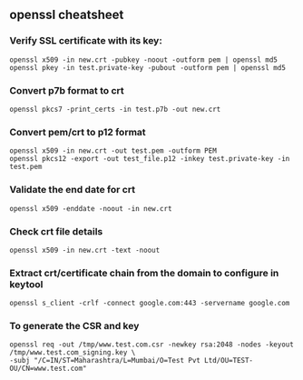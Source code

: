 ## openssl cheatsheet

### Verify SSL certificate with its key:
```
openssl x509 -in new.crt -pubkey -noout -outform pem | openssl md5
openssl pkey -in test.private-key -pubout -outform pem | openssl md5
```

### Convert p7b format to crt
```
openssl pkcs7 -print_certs -in test.p7b -out new.crt
```

### Convert pem/crt to p12 format
```
openssl x509 -in new.crt -out test.pem -outform PEM
openssl pkcs12 -export -out test_file.p12 -inkey test.private-key -in test.pem
```

### Validate the end date for crt
```
openssl x509 -enddate -noout -in new.crt
```

### Check crt file details 
```
openssl x509 -in new.crt -text -noout
```

### Extract crt/certificate chain from the domain to configure in keytool
```
openssl s_client -crlf -connect google.com:443 -servername google.com
```

### To generate the CSR and key
```
openssl req -out /tmp/www.test.com.csr -newkey rsa:2048 -nodes -keyout /tmp/www.test.com_signing.key \
-subj "/C=IN/ST=Maharashtra/L=Mumbai/O=Test Pvt Ltd/OU=TEST-OU/CN=www.test.com"
```
